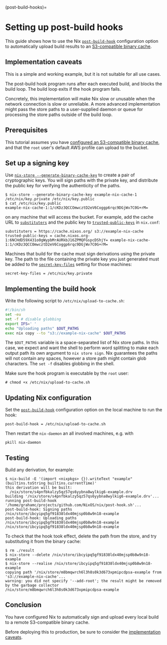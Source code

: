 (post-build-hooks)=
# Setting up post-build hooks

This guide shows how to use the Nix [`post-build-hook`](https://nix.dev/manual/nix/2.22/command-ref/conf-file#conf-post-build-hook) configuration option to automatically upload build results to an [S3-compatible binary cache](https://nix.dev/manual/nix/2.22/store/types/s3-binary-cache-store).

## Implementation caveats

This is a simple and working example, but it is not suitable for all use cases.

The post-build hook program runs after each executed build, and blocks the build loop.
The build loop exits if the hook program fails.

Concretely, this implementation will make Nix slow or unusable when the network connection is slow or unreliable.
A more advanced implementation might pass the store paths to a user-supplied daemon or queue for processing the store paths outside of the build loop.

## Prerequisites

This tutorial assumes you have [configured an S3-compatible binary cache](https://nix.dev/manual/nix/2.22/store/types/s3-binary-cache-store#authenticated-writes-to-your-s3-compatible-binary-cache), and that the `root` user's default AWS profile can upload to the bucket.

## Set up a signing key

Use [`nix-store --generate-binary-cache-key`](https://nix.dev/manual/nix/2.22/command-ref/nix-store/generate-binary-cache-key) to create a pair of cryptographic keys.
You will sign paths with the private key, and distribute the public key for verifying the authenticity of the paths.

```console
$ nix-store --generate-binary-cache-key example-nix-cache-1 /etc/nix/key.private /etc/nix/key.public
$ cat /etc/nix/key.public
example-nix-cache-1:1/cKDz3QCCOmwcztD2eV6Coggp6rqc9DGjWv7C0G+rM=
```

[](custom-binary-cache) on any machine that will access the bucket.
For example, add the cache URL to [`substituters`](https://nix.dev/manual/nix/2.22/command-ref/conf-file#conf-substituters) and the public key to [`trusted-public-keys`](https://nix.dev/manual/nix/2.22/command-ref/conf-file#conf-trusted-public-keys) in `nix.conf`:

```
substituters = https://cache.nixos.org/ s3://example-nix-cache
trusted-public-keys = cache.nixos.org-1:6NCHdD59X431o0gWypbMrAURkbJ16ZPMQFGspcDShjY= example-nix-cache-1:1/cKDz3QCCOmwcztD2eV6Coggp6rqc9DGjWv7C0G+rM=
```

Machines that build for the cache must sign derivations using the private key.
The path to the file containing the private key you just generated must be added to the [`secret-key-files`](https://nix.dev/manual/nix/2.22/command-ref/conf-file#conf-secret-key-files) setting for those machines:

```
secret-key-files = /etc/nix/key.private
```

## Implementing the build hook

Write the following script to `/etc/nix/upload-to-cache.sh`:

```bash
#!/bin/sh
set -eu
set -f # disable globbing
export IFS=' '
echo "Uploading paths" $OUT_PATHS
exec nix copy --to "s3://example-nix-cache" $OUT_PATHS
```

The `$OUT_PATHS` variable is a space-separated list of Nix store paths.
In this case, we expect and want the shell to perform word splitting to make each output path its own argument to `nix store sign`.
Nix guarantees the paths will not contain any spaces, however a store path might contain glob characters.
The `set -f` disables globbing in the shell.

Make sure the hook program is executable by the `root` user:

```console
# chmod +x /etc/nix/upload-to-cache.sh
```

## Updating Nix configuration

Set the [`post-build-hook`](https://nix.dev/manual/nix/2.22/command-ref/conf-file#conf-post-build-hook) configuration option on the local machine to run the hook:

```
post-build-hook = /etc/nix/upload-to-cache.sh
```

Then restart the `nix-daemon` an all involved machines, e.g. with

```
pkill nix-daemon
```

## Testing

Build any derivation, for example:

```console
$ nix-build -E '(import <nixpkgs> {}).writeText "example" (builtins.toString builtins.currentTime)'
this derivation will be built:
  /nix/store/s4pnfbkalzy5qz57qs6yybna8wylkig6-example.drv
building '/nix/store/s4pnfbkalzy5qz57qs6yybna8wylkig6-example.drv'...
running post-build-hook '/home/grahamc/projects/github.com/NixOS/nix/post-hook.sh'...
post-build-hook: Signing paths /nix/store/ibcyipq5gf91838ldx40mjsp0b8w9n18-example
post-build-hook: Uploading paths /nix/store/ibcyipq5gf91838ldx40mjsp0b8w9n18-example
/nix/store/ibcyipq5gf91838ldx40mjsp0b8w9n18-example
```

To check that the hook took effect, delete the path from the store, and try substituting it from the binary cache:

```console
$ rm ./result
$ nix-store --delete /nix/store/ibcyipq5gf91838ldx40mjsp0b8w9n18-example
$ nix-store --realise /nix/store/ibcyipq5gf91838ldx40mjsp0b8w9n18-example
copying path '/nix/store/m8bmqwrch6l3h8s0k3d673xpmipcdpsa-example from 's3://example-nix-cache'...
warning: you did not specify '--add-root'; the result might be removed by the garbage collector
/nix/store/m8bmqwrch6l3h8s0k3d673xpmipcdpsa-example
```

## Conclusion

You have configured Nix to automatically sign and upload every local build to a remote S3-compatible binary cache.

Before deploying this to production, be sure to consider the [implementation caveats](#implementation-caveats).
